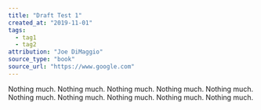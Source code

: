 ```yaml
---
title: "Draft Test 1"
created_at: "2019-11-01"
tags:
  - tag1
  - tag2
attribution: "Joe DiMaggio"
source_type: "book"
source_url: "https://www.google.com"
---
```


Nothing much.  Nothing much. Nothing much. Nothing much. Nothing much. Nothing much.  Nothing much. Nothing much. Nothing much. Nothing much.
